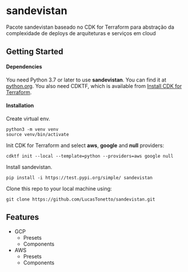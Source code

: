 # sandevistan
Pacote sandevistan baseado no CDK for Terraform para abstração da complexidade de deploys de arquiteturas e serviços em cloud
## Getting Started
#### Dependencies
You need Python 3.7 or later to use **sandevistan**. You can find it at [python.org](https://www.python.org/).
You also need CDKTF, which is available from [Install CDK for Terraform](https://developer.hashicorp.com/terraform/tutorials/cdktf/cdktf-install). 
#### Installation
Create virtual env.
```
python3 -m venv venv
source venv/bin/activate
```
Init CDK for Terraform and select **aws**, **google** and **null** providers: 
```
cdktf init --local --template=python --providers=aws google null
```
Install sandevistan.
```
pip install -i https://test.pypi.org/simple/ sandevistan
```
Clone this repo to your local machine using:
```
git clone https://github.com/LucasTonetto/sandevistan.git
```
## Features
- GCP
    - Presets
    - Components
- AWS
    - Presets
    - Components